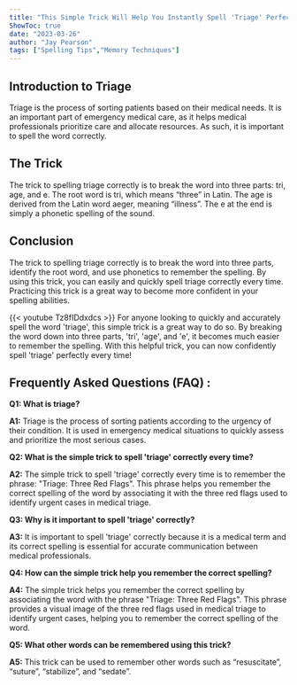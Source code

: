```yaml
---
title: "This Simple Trick Will Help You Instantly Spell 'Triage' Perfectly Every Time!"
ShowToc: true 
date: "2023-03-26"
author: "Jay Pearson" 
tags: ["Spelling Tips","Memory Techniques"]
---
```

## Introduction to Triage

Triage is the process of sorting patients based on their medical needs. It is an important part of emergency medical care, as it helps medical professionals prioritize care and allocate resources. As such, it is important to spell the word correctly.

## The Trick

The trick to spelling triage correctly is to break the word into three parts: tri, age, and e. The root word is tri, which means “three” in Latin. The age is derived from the Latin word aeger, meaning “illness”. The e at the end is simply a phonetic spelling of the sound.

## Conclusion

The trick to spelling triage correctly is to break the word into three parts, identify the root word, and use phonetics to remember the spelling. By using this trick, you can easily and quickly spell triage correctly every time. Practicing this trick is a great way to become more confident in your spelling abilities.

{{< youtube Tz8fIDdxdcs >}} 
For anyone looking to quickly and accurately spell the word 'triage', this simple trick is a great way to do so. By breaking the word down into three parts, 'tri', 'age', and 'e', it becomes much easier to remember the spelling. With this helpful trick, you can now confidently spell 'triage' perfectly every time!

## Frequently Asked Questions (FAQ) :
**Q1: What is triage?**

**A1:** Triage is the process of sorting patients according to the urgency of their condition. It is used in emergency medical situations to quickly assess and prioritize the most serious cases.

**Q2: What is the simple trick to spell 'triage' correctly every time?**

**A2:** The simple trick to spell 'triage' correctly every time is to remember the phrase: "Triage: Three Red Flags". This phrase helps you remember the correct spelling of the word by associating it with the three red flags used to identify urgent cases in medical triage.

**Q3: Why is it important to spell 'triage' correctly?**

**A3:** It is important to spell 'triage' correctly because it is a medical term and its correct spelling is essential for accurate communication between medical professionals.

**Q4: How can the simple trick help you remember the correct spelling?**

**A4:** The simple trick helps you remember the correct spelling by associating the word with the phrase "Triage: Three Red Flags". This phrase provides a visual image of the three red flags used in medical triage to identify urgent cases, helping you to remember the correct spelling of the word.

**Q5: What other words can be remembered using this trick?**

**A5:** This trick can be used to remember other words such as “resuscitate”, “suture”, “stabilize”, and “sedate”.





